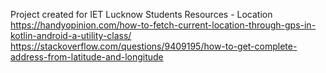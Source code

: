 Project created for IET Lucknow Students
Resources - Location
https://handyopinion.com/how-to-fetch-current-location-through-gps-in-kotlin-android-a-utility-class/
https://stackoverflow.com/questions/9409195/how-to-get-complete-address-from-latitude-and-longitude
